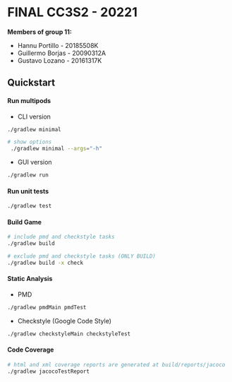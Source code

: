 # FINAL CC3S2 - 20221

**Members of group 11:**  
* Hannu Portillo - 20185508K
* Guillermo Borjas - 20090312A
* Gustavo Lozano - 20161317K

## Quickstart

#### Run multipods
* CLI version
```bash
./gradlew minimal 

# show options
 ./gradlew minimal --args="-h"
```

* GUI version

```bash
./gradlew run
```

#### Run unit tests
```bash
./gradlew test
```

#### Build Game

```bash
# include pmd and checkstyle tasks
./gradlew build

# exclude pmd and checkstyle tasks (ONLY BUILD)
./gradlew build -x check
```


#### Static Analysis

* PMD
```bash
./gradlew pmdMain pmdTest
```

* Checkstyle (Google Code Style)
```bash
./gradlew checkstyleMain checkstyleTest
```

#### Code Coverage

```bash
# html and xml coverage reports are generated at build/reports/jacoco
./gradlew jacocoTestReport
```
